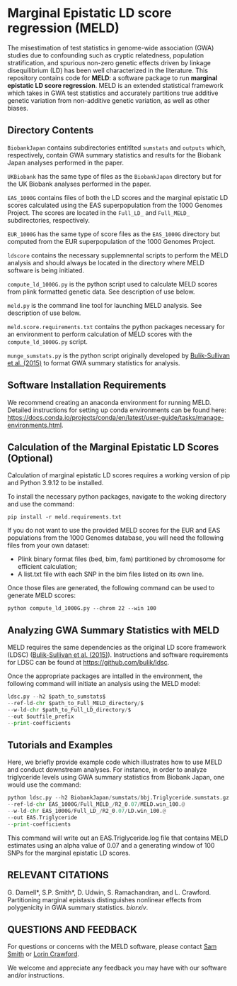 # Marginal Epistatic LD score regression (MELD)

The misestimation of test statistics in genome-wide association (GWA) studies due to confounding such as cryptic relatedness, population stratification, and spurious non-zero genetic effects driven by linkage disequilibrium (LD) has been well characterized in the literature. This repository contains code for **MELD**: a software package to run **marginal epistatic LD score regression**. MELD is an extended statistical framework which takes in GWA test statistics and accurately partitions true additive genetic variation from non-additive genetic variation, as well as other biases.

## Directory Contents

`BiobankJapan` contains subdirectories entitlted `sumstats` and `outputs` which, respectively, contain GWA summary statistics and results for the Biobank Japan analyses performed in the paper. 

`UKBiobank` has the same type of files as the `BiobankJapan` directory but for the UK Biobank analyses performed in the paper. 

`EAS_1000G` contains files of both the LD scores and the marginal epistatic LD scores calculated using the EAS superpopulation from the 1000 Genomes Project. The scores are located in the `Full_LD_` and `Full_MELD_` subdirectories, respectively.

`EUR_1000G` has the same type of score files as the `EAS_1000G` directory but computed from the EUR superpopulation of the 1000 Genomes Project.

`ldscore` contains the necessary supplemnental scripts to perform the MELD analysis and should always be located in the directory where MELD software is being initiated.

`compute_ld_1000G.py` is the python script used to calculate MELD scores from plink formatted genetic data. See description of use below.

`meld.py` is the command line tool for launching MELD analysis. See description of use below.

`meld.score.requirements.txt` contains the python packages necessary for an environment to perform calculation of MELD scores with the `compute_ld_1000G.py` script.

`munge_sumstats.py` is the python script originally developed by [Bulik-Sullivan et al. (2015)](https://www.nature.com/articles/ng.3211) to format GWA summary statistics for analysis. 

## Software Installation Requirements

We recommend creating an anaconda environment for running MELD. Detailed instructions for setting up conda environments can be found here: https://docs.conda.io/projects/conda/en/latest/user-guide/tasks/manage-environments.html.

## Calculation of the Marginal Epistatic LD Scores (Optional)

Calculation of marginal epistatic LD scores requires a working version of pip and Python 3.9.12 to be installed.

To install the necessary python packages, navigate to the woking directory and use the command:

```pip install -r meld.requirements.txt```

If you do not want to use the provided MELD scores for the EUR and EAS populations from the 1000 Genomes database, you will need the following files from your own dataset:

* Plink binary format files (bed, bim, fam) partitioned by chromosome for efficient calculation;
* A list.txt file with each SNP in the bim files listed on its own line.

Once those files are generated, the following command can be used to generate MELD scores:

```python compute_ld_1000G.py --chrom 22 --win 100```

## Analyzing GWA Summary Statistics with MELD

MELD requires the same dependencies as the original LD score framework (LDSC) ([Bulik-Sullivan et al. (2015)](https://www.nature.com/articles/ng.3211)). Instructions and software requirements for LDSC can be found at https://github.com/bulik/ldsc. 

Once the appropriate packages are intalled in the environment, the following command will initiate an analysis using the MELD model:

```python 
ldsc.py --h2 $path_to_sumstats$ 
--ref-ld-chr $path_to_Full_MELD_directory/$ 
--w-ld-chr $path_to_Full_LD_directory/$ 
--out $outfile_prefix 
--print-coefficients
```

 ## Tutorials and Examples
 
Here, we briefly provide example code which illustrates how to use MELD and conduct downstream analyses.
For instance, in order to analyze triglyceride levels using GWA summary statistics from Biobank Japan, one would use the command:

```python 
python ldsc.py --h2 BiobankJapan/sumstats/bbj.Triglyceride.sumstats.gz
--ref-ld-chr EAS_1000G/Full_MELD_/R2_0.07/MELD.win_100.@
--w-ld-chr EAS_1000G/Full_LD_/R2_0.07/LD.win_100.@
--out EAS.Triglyceride
--print-coefficients
 ```

This command will write out an EAS.Triglyceride.log file that contains MELD estimates using an alpha value of 0.07 and a generating window of 100 SNPs for the marginal epistatic LD scores.

 ## RELEVANT CITATIONS

G. Darnell*, S.P. Smith*, D. Udwin, S. Ramachandran, and L. Crawford. Partitioning marginal epistasis distinguishes nonlinear effects from polygenicity in GWA summary statistics. _biorxiv_.

## QUESTIONS AND FEEDBACK
For questions or concerns with the MELD software, please contact [Sam Smith](mailto:samuel_smith1@brown.edu) or [Lorin Crawford](mailto:lcrawford@microsoft.com).

We welcome and appreciate any feedback you may have with our software and/or instructions. 
